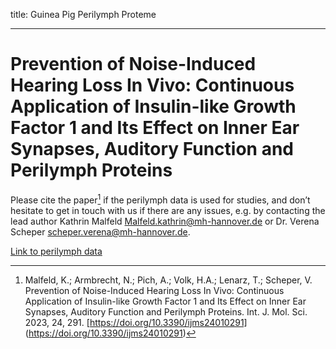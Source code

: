 title: Guinea Pig Perilymph Proteme
- - - 

# Prevention of Noise-Induced Hearing Loss In Vivo: Continuous Application of Insulin-like Growth Factor 1 and Its Effect on Inner Ear Synapses, Auditory Function and Perilymph Proteins
Please cite the paper[^1] if the perilymph  data is used for studies, and don’t hesitate to get in touch with us if there are any issues, e.g. by contacting the lead author Kathrin Malfeld
[Malfeld.kathrin@mh-hannover.de](Malfeld.kathrin@mh-hannover.de) or Dr. Verena Scheper [scheper.verena@mh-hannover.de](scheper.verena@mh-hannover.de).



[Link to perilymph data](GP_perilymph_proteme.zip)



[^1]: Malfeld, K.; Armbrecht, N.; Pich, A.; Volk, H.A.; Lenarz, T.; Scheper, V. Prevention of Noise-Induced Hearing Loss In Vivo: Continuous Application of Insulin-like Growth Factor 1 and Its Effect
on Inner Ear Synapses, Auditory Function and Perilymph Proteins. Int. J. Mol. Sci. 2023, 24, 291. [https://doi.org/10.3390/ijms24010291] (https://doi.org/10.3390/ijms24010291)
 
